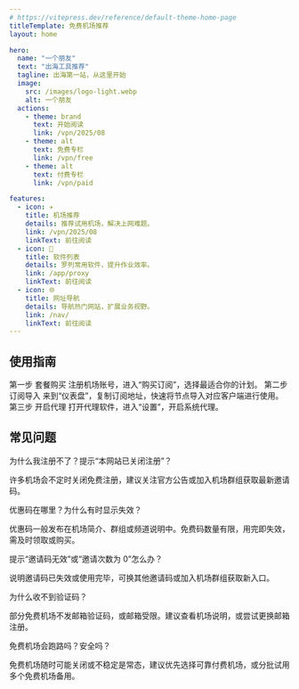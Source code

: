 ```yaml
---
# https://vitepress.dev/reference/default-theme-home-page
titleTemplate: 免费机场推荐
layout: home

hero:
  name: "一个朋友"
  text: "出海工具推荐"
  tagline: 出海第一站，从这里开始
  image:
    src: /images/logo-light.webp
    alt: 一个朋友
  actions:
    - theme: brand
      text: 开始阅读
      link: /vpn/2025/08
    - theme: alt
      text: 免费专栏
      link: /vpn/free
    - theme: alt
      text: 付费专栏
      link: /vpn/paid

features:
  - icon: ✈️
    title: 机场推荐
    details: 推荐试用机场，解决上网难题。
    link: /vpn/2025/08
    linkText: 前往阅读
  - icon: 💾
    title: 软件列表
    details: 罗列常用软件，提升作业效率。
    link: /app/proxy
    linkText: 前往阅读
  - icon: 🌐
    title: 网址导航
    details: 导航热门网站，扩展业务视野。
    link: /nav/
    linkText: 前往阅读
---
```


<p></p>
<CardHorizontal />

## 使用指南

<div class="vp-raw">
  <fwb-timeline>
      <fwb-timeline-item>
        <fwb-timeline-point />
        <fwb-timeline-content>
          <fwb-timeline-time>
              第一步
          </fwb-timeline-time>
          <fwb-timeline-title>
              套餐购买
          </fwb-timeline-title>
          <fwb-timeline-body>
              注册机场账号，进入“购买订阅”，选择最适合你的计划。
          </fwb-timeline-body>
        </fwb-timeline-content>
      </fwb-timeline-item>
      <fwb-timeline-item>
        <fwb-timeline-point />
        <fwb-timeline-content>
          <fwb-timeline-time>
              第二步
          </fwb-timeline-time>
          <fwb-timeline-title>
              订阅导入
          </fwb-timeline-title>
          <fwb-timeline-body>
              来到“仪表盘”，复制订阅地址，快速将节点导入对应客户端进行使用。
          </fwb-timeline-body>
        </fwb-timeline-content>
      </fwb-timeline-item>
      <fwb-timeline-item>
        <fwb-timeline-point />
        <fwb-timeline-content>
          <fwb-timeline-time>
              第三步
          </fwb-timeline-time>
          <fwb-timeline-title>
              开启代理
          </fwb-timeline-title>
          <fwb-timeline-body>
              打开代理软件，进入“设置”，开启系统代理。
          </fwb-timeline-body>
        </fwb-timeline-content>
      </fwb-timeline-item>
  </fwb-timeline>
</div>

## 常见问题

<ClientOnly>
  <div class="vp-raw">
    <fwb-accordion>
      <fwb-accordion-panel>
        <fwb-accordion-header>为什么我注册不了？提示“本网站已关闭注册”？</fwb-accordion-header>
        <fwb-accordion-content>
          <p class="mb-2 text-gray-500 dark:text-gray-400">
            许多机场会不定时关闭免费注册，建议关注官方公告或加入机场群组获取最新邀请码。
          </p>
        </fwb-accordion-content>
      </fwb-accordion-panel>
      <fwb-accordion-panel>
        <fwb-accordion-header>优惠码在哪里？为什么有时显示失效？</fwb-accordion-header>
        <fwb-accordion-content>
          <p class="mb-2 text-gray-500 dark:text-gray-400">
            优惠码一般发布在机场简介、群组或频道说明中。免费码数量有限，用完即失效，需及时领取或购买。
          </p>
        </fwb-accordion-content>
      </fwb-accordion-panel>
      <fwb-accordion-panel>
        <fwb-accordion-header>提示“邀请码无效”或“邀请次数为 0”怎么办？</fwb-accordion-header>
        <fwb-accordion-content>
          <p class="mb-2 text-gray-500 dark:text-gray-400">
            说明邀请码已失效或使用完毕，可换其他邀请码或加入机场群组获取新入口。
          </p>
        </fwb-accordion-content>
      </fwb-accordion-panel>
      <fwb-accordion-panel>
        <fwb-accordion-header>为什么收不到验证码？</fwb-accordion-header>
        <fwb-accordion-content>
          <p class="mb-2 text-gray-500 dark:text-gray-400">
            部分免费机场不发邮箱验证码，或邮箱受限。建议查看机场说明，或尝试更换邮箱注册。
          </p>
        </fwb-accordion-content>
      </fwb-accordion-panel>
      <fwb-accordion-panel>
        <fwb-accordion-header>免费机场会跑路吗？安全吗？</fwb-accordion-header>
        <fwb-accordion-content>
          <p class="mb-2 text-gray-500 dark:text-gray-400">
            免费机场随时可能关闭或不稳定是常态，建议优先选择可靠付费机场，或分批试用多个免费机场备用。
          </p>
        </fwb-accordion-content>
      </fwb-accordion-panel>
    </fwb-accordion>
  </div>
</ClientOnly>

<script setup>
import {
  FwbAccordion,
  FwbAccordionContent,
  FwbAccordionHeader,
  FwbAccordionPanel,
  FwbTimeline,
  FwbTimelineBody,
  FwbTimelineContent,
  FwbTimelineItem,
  FwbTimelinePoint,
  FwbTimelineTime,
  FwbTimelineTitle
} from '../.vitepress/theme/components/index'
</script>